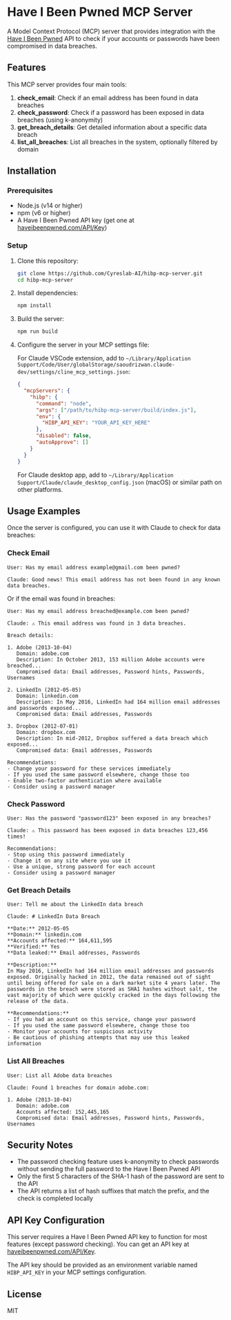 # Have I Been Pwned MCP Server

A Model Context Protocol (MCP) server that provides integration with the [Have I Been Pwned](https://haveibeenpwned.com/) API to check if your accounts or passwords have been compromised in data breaches.

## Features

This MCP server provides four main tools:

1. **check_email**: Check if an email address has been found in data breaches
2. **check_password**: Check if a password has been exposed in data breaches (using k-anonymity)
3. **get_breach_details**: Get detailed information about a specific data breach
4. **list_all_breaches**: List all breaches in the system, optionally filtered by domain

## Installation

### Prerequisites

- Node.js (v14 or higher)
- npm (v6 or higher)
- A Have I Been Pwned API key (get one at [haveibeenpwned.com/API/Key](https://haveibeenpwned.com/API/Key))

### Setup

1. Clone this repository:

   ```bash
   git clone https://github.com/Cyreslab-AI/hibp-mcp-server.git
   cd hibp-mcp-server
   ```

2. Install dependencies:

   ```bash
   npm install
   ```

3. Build the server:

   ```bash
   npm run build
   ```

4. Configure the server in your MCP settings file:

   For Claude VSCode extension, add to `~/Library/Application Support/Code/User/globalStorage/saoudrizwan.claude-dev/settings/cline_mcp_settings.json`:

   ```json
   {
     "mcpServers": {
       "hibp": {
         "command": "node",
         "args": ["/path/to/hibp-mcp-server/build/index.js"],
         "env": {
           "HIBP_API_KEY": "YOUR_API_KEY_HERE"
         },
         "disabled": false,
         "autoApprove": []
       }
     }
   }
   ```

   For Claude desktop app, add to `~/Library/Application Support/Claude/claude_desktop_config.json` (macOS) or similar path on other platforms.

## Usage Examples

Once the server is configured, you can use it with Claude to check for data breaches:

### Check Email

```
User: Has my email address example@gmail.com been pwned?

Claude: Good news! This email address has not been found in any known data breaches.
```

Or if the email was found in breaches:

```
User: Has my email address breached@example.com been pwned?

Claude: ⚠️ This email address was found in 3 data breaches.

Breach details:

1. Adobe (2013-10-04)
   Domain: adobe.com
   Description: In October 2013, 153 million Adobe accounts were breached...
   Compromised data: Email addresses, Password hints, Passwords, Usernames

2. LinkedIn (2012-05-05)
   Domain: linkedin.com
   Description: In May 2016, LinkedIn had 164 million email addresses and passwords exposed...
   Compromised data: Email addresses, Passwords

3. Dropbox (2012-07-01)
   Domain: dropbox.com
   Description: In mid-2012, Dropbox suffered a data breach which exposed...
   Compromised data: Email addresses, Passwords

Recommendations:
- Change your password for these services immediately
- If you used the same password elsewhere, change those too
- Enable two-factor authentication where available
- Consider using a password manager
```

### Check Password

```
User: Has the password "password123" been exposed in any breaches?

Claude: ⚠️ This password has been exposed in data breaches 123,456 times!

Recommendations:
- Stop using this password immediately
- Change it on any site where you use it
- Use a unique, strong password for each account
- Consider using a password manager
```

### Get Breach Details

```
User: Tell me about the LinkedIn data breach

Claude: # LinkedIn Data Breach

**Date:** 2012-05-05
**Domain:** linkedin.com
**Accounts affected:** 164,611,595
**Verified:** Yes
**Data leaked:** Email addresses, Passwords

**Description:**
In May 2016, LinkedIn had 164 million email addresses and passwords exposed. Originally hacked in 2012, the data remained out of sight until being offered for sale on a dark market site 4 years later. The passwords in the breach were stored as SHA1 hashes without salt, the vast majority of which were quickly cracked in the days following the release of the data.

**Recommendations:**
- If you had an account on this service, change your password
- If you used the same password elsewhere, change those too
- Monitor your accounts for suspicious activity
- Be cautious of phishing attempts that may use this leaked information
```

### List All Breaches

```
User: List all Adobe data breaches

Claude: Found 1 breaches for domain adobe.com:

1. Adobe (2013-10-04)
   Domain: adobe.com
   Accounts affected: 152,445,165
   Compromised data: Email addresses, Password hints, Passwords, Usernames
```

## Security Notes

- The password checking feature uses k-anonymity to check passwords without sending the full password to the Have I Been Pwned API
- Only the first 5 characters of the SHA-1 hash of the password are sent to the API
- The API returns a list of hash suffixes that match the prefix, and the check is completed locally

## API Key Configuration

This server requires a Have I Been Pwned API key to function for most features (except password checking). You can get an API key at [haveibeenpwned.com/API/Key](https://haveibeenpwned.com/API/Key).

The API key should be provided as an environment variable named `HIBP_API_KEY` in your MCP settings configuration.

## License

MIT
